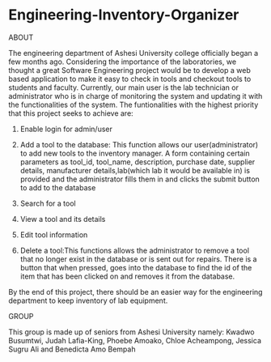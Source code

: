 # Engineering-Inventory-Organizer

ABOUT

The engineering department of Ashesi University college officially began a few months ago. Considering the importance of the laboratories, we thought a great Software Engineering project would be to develop a web based application to make it easy to check in tools and checkout tools to students and faculty. Currently, our main user is the lab technician or administrator who is in charge of monitoring the system and updating it with the functionalities of the system.
The funtionalities with the highest priority that this project seeks to achieve are:

1. Enable login for admin/user

2. Add a tool to the database: This function allows our user(administrator) to add new tools to the inventory manager. A form containing certain parameters as tool_id, tool_name, description, purchase date, supplier details, manufacturer details,lab(which lab it would be available in) is provided and the administrator fills them in and clicks the submit button to add to the database

3. Search for a tool

4. View a tool and its details

5. Edit tool information

6. Delete a tool:This functions allows the administrator to remove a tool that no longer exist in the database or is sent out for repairs. There is a button that when pressed, goes into the database to find the id of the item that has been clicked on and removes it from the database.


By the end of this project, there should be an easier way for the engineering department to keep inventory of lab equipment.

GROUP

This group is made up of seniors from Ashesi University namely: Kwadwo Busumtwi, Judah Lafia-King, Phoebe Amoako, Chloe Acheampong, Jessica Sugru Ali and Benedicta Amo Bempah


